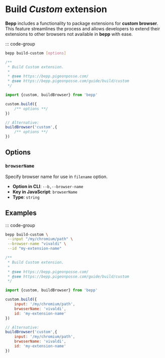 # Build _Custom_ extension

**Bepp** includes a functionality to package extensions for **custom browser**. This feature streamlines the process and allows developers to extend their extensions to other browsers not available in **bepp** with ease.

::: code-group

```bash
bepp build-custom [options]
```

```js
/**
 * Build Custom extension.
 * 
 * @see https://bepp.pigeonposse.com/
 * @see https://bepp.pigeonposse.com/guide/build/custom
 */

import {custom, buildBrowser} from 'bepp'

custom.build({
    /** options **/
})

// Alternative:
buildBrowser('custom',{
    /** options **/
})
```

## Options

<!--@include: ../../partials/build-browser-input-custom.md-->
<!--@include: ../../partials/build-browser-shared.md-->

### `browserName`

Specify browser name for use in `filename` option.

- **Option in CLI**: `--b,--browser-name`
- **Key in JavaScript**: `browserName`
- **Type**: `string`

<!--@include: ../../partials/options-shared.md-->

## Examples

::: code-group

```bash
bepp build-custom \
 --input "/my/chromium/path" \
 --browser-name "vivaldi" \
 --id "my-extension-name"
```

```js
/**
 * Build Custom extension.
 * 
 * @see https://bepp.pigeonposse.com/
 * @see https://bepp.pigeonposse.com/guide/build/custom
 */

import {custom, buildBrowser} from 'bepp'

custom.build({
    input: '/my/chromium/path',
    brwoserName: 'vivaldi',
    id: 'my-extension-name'
})

// Alternative:
buildBrowser('custom',{
    input: '/my/chromium/path',
    brwoserName: 'vivaldi',
    id: 'my-extension-name'
})
```
